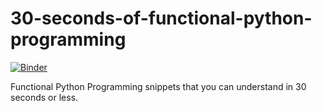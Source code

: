 # 30-seconds-of-functional-python-programming

[![Binder](https://mybinder.org/badge_logo.svg)](https://mybinder.org/v2/gh/fkromer/30-seconds-of-functional-python-programming/master)

Functional Python Programming snippets that you can understand in 30 seconds or less.
